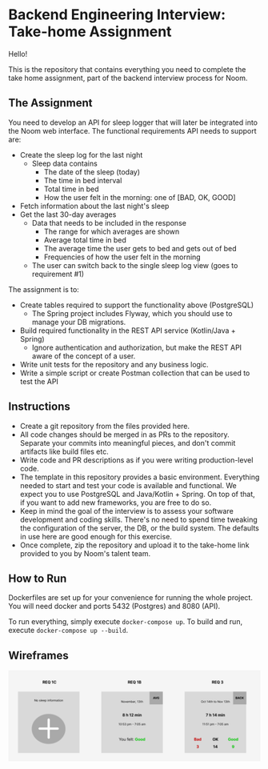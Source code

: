 # Backend Engineering Interview: Take-home Assignment

Hello!

This is the repository that contains everything you need to complete the take home assignment, part of the backend interview process for Noom.

## The Assignment

You need to develop an API for sleep logger that will later be integrated into the Noom web interface. The functional requirements API needs to support are:

- Create the sleep log for the last night
  - Sleep data contains
    - The date of the sleep (today)
    - The time in bed interval
    - Total time in bed
    - How the user felt in the morning: one of [BAD, OK, GOOD]
- Fetch information about the last night's sleep
- Get the last 30-day averages
  - Data that needs to be included in the response
    - The range for which averages are shown
    - Average total time in bed
    - The average time the user gets to bed and gets out of bed
    - Frequencies of how the user felt in the morning
  - The user can switch back to the single sleep log view (goes to requirement #1)

The assignment is to:

- Create tables required to support the functionality above (PostgreSQL)
  - The Spring project includes Flyway, which you should use to manage your DB migrations.
- Build required functionality in the REST API service (Kotlin/Java + Spring)
  - Ignore authentication and authorization, but make the REST API aware of the concept of a user.
- Write unit tests for the repository and any business logic.
- Write a simple script or create Postman collection that can be used to test the API

## Instructions

- Create a git repository from the files provided here.
- All code changes should be merged in as PRs to the repository. Separate your commits into meaningful pieces, and don't commit artifacts like build files etc.
- Write code and PR descriptions as if you were writing production-level code.
- The template in this repository provides a basic environment. Everything needed to start and test your code is available and functional. We expect you to use PostgreSQL and Java/Kotlin + Spring. On top of that, if you want to add new frameworks, you are free to do so.
- Keep in mind the goal of the interview is to assess your software development and coding skills. There's no need to spend time tweaking the configuration of the server, the DB, or the build system. The defaults in use here are good enough for this exercise.
- Once complete, zip the repository and upload it to the take-home link provided to you by Noom's talent team.

## How to Run

Dockerfiles are set up for your convenience for running the whole project. You will need docker and ports 5432 (Postgres) and 8080 (API).

To run everything, simply execute `docker-compose up`. To build and run, execute `docker-compose up --build`.

## Wireframes

![Wireframes](.github/wireframes.png)
